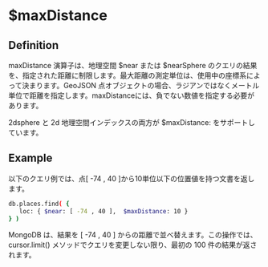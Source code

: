 # $maxDistance
## Definition
maxDistance 演算子は、地理空間 $near または $nearSphere のクエリの結果を、指定された距離に制限します。最大距離の測定単位は、使用中の座標系によって決まります。GeoJSON 点オブジェクトの場合、ラジアンではなくメートル単位で距離を指定します。maxDistanceには、負でない数値を指定する必要があります。

2dsphere と 2d 地理空間インデックスの両方が $maxDistance: をサポートしています。

## Example
以下のクエリ例では、点[ -74 , 40 ]から10単位以下の位置値を持つ文書を返します。

```bash
db.places.find( {
   loc: { $near: [ -74 , 40 ],  $maxDistance: 10 }
} )
```

MongoDB は、結果を [ -74 , 40 ] からの距離で並べ替えます。この操作では、cursor.limit() メソッドでクエリを変更しない限り、最初の 100 件の結果が返されます。
